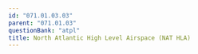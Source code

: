 ```yaml
---
id: "071.01.03.03"
parent: "071.01.03"
questionBank: "atpl"
title: North Atlantic High Level Airspace (NAT HLA)
---
```

